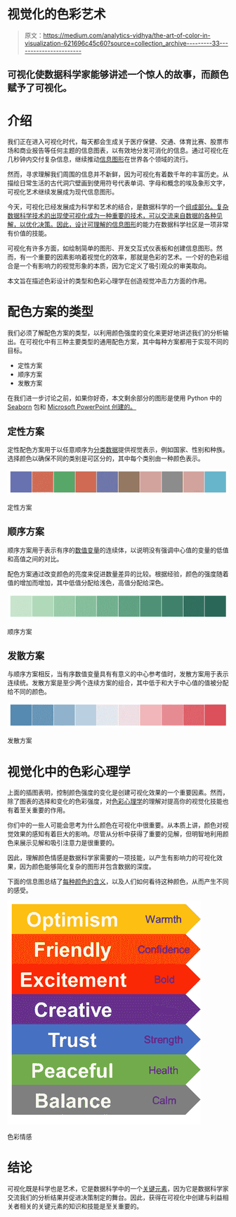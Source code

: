 # 视觉化的色彩艺术

> 原文：<https://medium.com/analytics-vidhya/the-art-of-color-in-visualization-621696c45c60?source=collection_archive---------33----------------------->

## 可视化使数据科学家能够讲述一个惊人的故事，而颜色赋予了可视化。

# 介绍

我们正在进入可视化时代，每天都会生成关于医疗保健、交通、体育比赛、股票市场和商业报告等任何主题的信息图表，以有效地分发可消化的信息。通过可视化在几秒钟内交付复杂信息，继续推动[信息图形](https://venngage.com/blog/what-is-an-infographic/)在世界各个领域的流行。

然而，寻求理解我们周围的信息并不新鲜，因为可视化有着数千年的丰富历史。从描绘日常生活的古代洞穴壁画到使用符号代表单词、字母和概念的埃及象形文字，可视化艺术继续发展成为现代信息图形。

今天，可视化已经发展成为科学和艺术的结合，是数据科学的一个[组成部分。复杂数据科学技术的出现使可视化成为一种重要的技术，可以交流来自数据的各种见解，以优化决策。因此，设计](https://www.sas.com/en_my/insights/big-data/data-visualization.html)[可理解的信息图形](https://www.creativebloq.com/graphic-design-tips/information-graphics-1232836)的能力在数据科学社区是一项非常有价值的技能。

可视化有许多方面，如绘制简单的图形、开发交互式仪表板和创建信息图形。然而，有一个重要的因素影响着视觉化的效率，那就是色彩的艺术。一个好的色彩组合是一个有影响力的视觉形象的本质，因为它定义了吸引观众的审美取向。

本文旨在描述色彩设计的类型和色彩心理学在创造视觉冲击力方面的作用。

# 配色方案的类型

我们必须了解配色方案的类型，以利用颜色强度的变化来更好地讲述我们的分析输出。在可视化中有三种主要类型的通用配色方案，其中每种方案都用于实现不同的目标。

*   定性方案
*   顺序方案
*   发散方案

在我们进一步讨论之前，如果你好奇，本文剩余部分的图形是使用 Python 中的 [Seaborn](https://seaborn.pydata.org/) 包和 [Microsoft PowerPoint 创建的。](https://louisem.com/7130/how-to-make-graphics-in-powerpoint)

## 定性方案

定性配色方案用于以任意顺序为[分类数据](https://www.statisticshowto.com/qualitative-variable/)提供视觉表示，例如国家、性别和种族。选择颜色以确保不同的类别是可区分的，其中每个类别由一种颜色表示。

![](img/00cb0d1a18a63fe21d9d55a72c88a239.png)

定性方案

## 顺序方案

顺序方案用于表示有序的[数值变量](https://www.statisticshowto.com/quantitative-variables-data/)的连续体，以说明没有强调中心值的变量的低值和高值之间的对比。

配色方案通过改变颜色的亮度来促进数量差异的比较。根据经验，颜色的强度随着值的增加而增加，其中低值分配给浅色，高值分配给深色。

![](img/ef5daf0b70aa91888c1d60eaa40345fe.png)

顺序方案

## 发散方案

与顺序方案相反，当有序数值变量具有有意义的中心参考值时，发散方案用于表示连续统。发散方案是至少两个连续方案的组合，其中低于和大于中心值的值被分配给不同的颜色。

![](img/1d0f78040f6ff3eff43103131fcc119e.png)

发散方案

# 视觉化中的色彩心理学

上面的插图表明，控制颜色强度的变化是创建可视化效果的一个重要因素。然而，除了图表的选择和变化的色彩强度，对[色彩心理学](https://www.verywellmind.com/color-psychology-2795824)的理解对提高你的视觉化技能也有着至关重要的作用。

你们中的一些人可能会思考为什么颜色在可视化中很重要。从本质上讲，颜色对视觉效果的感知有着巨大的影响。尽管从分析中获得了重要的见解，但明智地利用颜色来展示见解和吸引注意力是很重要的。

因此，理解颜色情感是数据科学家需要的一项技能，以产生有影响力的可视化效果，因为颜色能够简化复杂的图形并包含数据的深度。

下面的信息图总结了[每种颜色的含义](https://www.canva.com/learn/color-meanings-symbolism/)，以及人们如何看待这种颜色，从而产生不同的感受。

![](img/667d56e971968caafd3e9ecb5336ab36.png)

色彩情感

# 结论

可视化既是科学也是艺术，它是数据科学中的一个[关键元素](https://www.kdnuggets.com/2019/08/simpliv-data-visualization-data-analyst.html)，因为它是数据科学家交流我们的分析结果并促进决策制定的舞台。因此，获得在可视化中创建与利益相关者相关的关键元素的知识和技能是至关重要的。